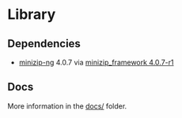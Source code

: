 # Library

## Dependencies

- [minizip-ng](https://github.com/zlib-ng/minizip-ng) 4.0.7
    via [minizip_framework 4.0.7-r1](https://github.com/donmccaughey/minizip_framework)

## Docs

More information in the [docs/](./docs/README.md) folder.
